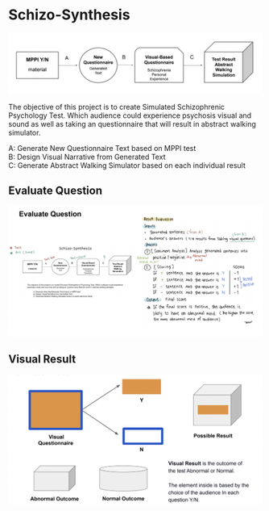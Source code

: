 # Schizo-Synthesis

![image diagram](pics/schizo-diagrams.png)

The objective of this project is to create Simulated Schizophrenic Psychology Test. Which audience could experience psychosis visual and sound as well as taking an questionnaire that will result in abstract walking simulator.

A: Generate New Questionnaire Text based on MPPI test \
B: Design Visual Narrative from Generated Text \
C: Generate Abstract Walking Simulator based on each individual result

## Evaluate Question
![image evaulateQuestions](pics/evaluate-questions.png)

## Visual Result
![image visualResult](pics/visual-result.png)

